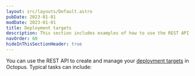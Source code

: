 ```yaml
---
layout: src/layouts/Default.astro
pubDate: 2023-01-01
modDate: 2023-01-01
title: Deployment targets
description: This section includes examples of how to use the REST API to create and manage deployment targets in Octopus.
navOrder: 60
hideInThisSectionHeader: true
---
```


You can use the REST API to create and manage your [deployment targets](/docs/infrastructure/deployment-targets/) in Octopus. Typical tasks can include: